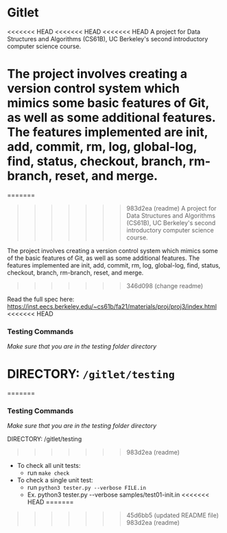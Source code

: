 # Gitlet

<<<<<<< HEAD
<<<<<<< HEAD
<<<<<<< HEAD
A project for Data Structures and Algorithms (CS61B), UC Berkeley's second introductory computer science course.

The project involves creating a version control system which mimics some basic features of Git, as well as some additional features. The features implemented are init, add, commit, rm, log, global-log, find, status, checkout, branch, rm-branch, reset, and merge.
=======
=======
>>>>>>> 983d2ea (readme)
A project for Data Structures and Algorithms (CS61B), UC Berkeley's second introductory computer science course.

The project involves creating a version control system which mimics some of the basic features of Git, as well as some additional features. The features implemented are init, add, commit, rm, log, global-log, find, status, checkout, branch, rm-branch, reset, and merge.
>>>>>>> 346d098 (change readme)

Read the full spec here: https://inst.eecs.berkeley.edu/~cs61b/fa21/materials/proj/proj3/index.html
<<<<<<< HEAD

### Testing Commands
*Make sure that you are in the testing folder directory*

DIRECTORY: `/gitlet/testing`
=======
=======
### Testing Commands
*Make sure that you are in the testing folder directory*

DIRECTORY: /gitlet/testing
>>>>>>> 983d2ea (readme)
- To check all unit tests:
  - run `make check`
- To check a single unit test:
  - run `python3 tester.py --verbose FILE.in`
  - Ex. python3 tester.py --verbose samples/test01-init.in
<<<<<<< HEAD
=======
>>>>>>> 45d6bb5 (updated README file)
>>>>>>> 983d2ea (readme)
